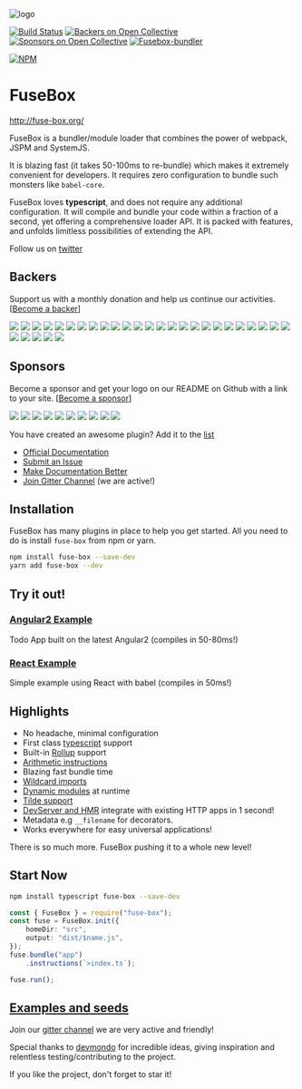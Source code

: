 ![logo](logo.png)


[![Build Status](https://travis-ci.org/fuse-box/fuse-box.svg?branch=master)](https://travis-ci.org/fuse-box/fuse-box)
[![Backers on Open Collective](https://opencollective.com/fuse-box/backers/badge.svg)](#backers) [![Sponsors on Open Collective](https://opencollective.com/fuse-box/sponsors/badge.svg)](#sponsors)
[![Fusebox-bundler](https://img.shields.io/badge/gitter-join%20chat%20%E2%86%92-brightgreen.svg)](https://gitter.im/fusebox-bundler/Lobby)


[![NPM](https://nodei.co/npm/fuse-box.png?downloads=true)](https://nodei.co/npm/fuse-box/)


# FuseBox
http://fuse-box.org/

FuseBox is a bundler/module loader that combines the power of webpack, JSPM and SystemJS. 

It is blazing fast (it takes 50-100ms to re-bundle) which makes it extremely convenient for developers. It requires zero configuration to bundle such monsters like `babel-core`.

FuseBox loves __typescript__, and does not require any additional configuration. It will compile and bundle your code within a fraction of a second, yet offering a comprehensive loader API. It is packed with features, and unfolds limitless possibilities of extending the API.


Follow us on [twitter](https://twitter.com/FuseBoxJS)




## Backers

Support us with a monthly donation and help us continue our activities. [[Become a backer](https://opencollective.com/fuse-box#backer)]

<a href="https://opencollective.com/fuse-box/backer/0/website" target="_blank"><img src="https://opencollective.com/fuse-box/backer/0/avatar.svg"></a>
<a href="https://opencollective.com/fuse-box/backer/1/website" target="_blank"><img src="https://opencollective.com/fuse-box/backer/1/avatar.svg"></a>
<a href="https://opencollective.com/fuse-box/backer/2/website" target="_blank"><img src="https://opencollective.com/fuse-box/backer/2/avatar.svg"></a>
<a href="https://opencollective.com/fuse-box/backer/3/website" target="_blank"><img src="https://opencollective.com/fuse-box/backer/3/avatar.svg"></a>
<a href="https://opencollective.com/fuse-box/backer/4/website" target="_blank"><img src="https://opencollective.com/fuse-box/backer/4/avatar.svg"></a>
<a href="https://opencollective.com/fuse-box/backer/5/website" target="_blank"><img src="https://opencollective.com/fuse-box/backer/5/avatar.svg"></a>
<a href="https://opencollective.com/fuse-box/backer/6/website" target="_blank"><img src="https://opencollective.com/fuse-box/backer/6/avatar.svg"></a>
<a href="https://opencollective.com/fuse-box/backer/7/website" target="_blank"><img src="https://opencollective.com/fuse-box/backer/7/avatar.svg"></a>
<a href="https://opencollective.com/fuse-box/backer/8/website" target="_blank"><img src="https://opencollective.com/fuse-box/backer/8/avatar.svg"></a>
<a href="https://opencollective.com/fuse-box/backer/9/website" target="_blank"><img src="https://opencollective.com/fuse-box/backer/9/avatar.svg"></a>
<a href="https://opencollective.com/fuse-box/backer/10/website" target="_blank"><img src="https://opencollective.com/fuse-box/backer/10/avatar.svg"></a>
<a href="https://opencollective.com/fuse-box/backer/11/website" target="_blank"><img src="https://opencollective.com/fuse-box/backer/11/avatar.svg"></a>
<a href="https://opencollective.com/fuse-box/backer/12/website" target="_blank"><img src="https://opencollective.com/fuse-box/backer/12/avatar.svg"></a>
<a href="https://opencollective.com/fuse-box/backer/13/website" target="_blank"><img src="https://opencollective.com/fuse-box/backer/13/avatar.svg"></a>
<a href="https://opencollective.com/fuse-box/backer/14/website" target="_blank"><img src="https://opencollective.com/fuse-box/backer/14/avatar.svg"></a>
<a href="https://opencollective.com/fuse-box/backer/15/website" target="_blank"><img src="https://opencollective.com/fuse-box/backer/15/avatar.svg"></a>
<a href="https://opencollective.com/fuse-box/backer/16/website" target="_blank"><img src="https://opencollective.com/fuse-box/backer/16/avatar.svg"></a>
<a href="https://opencollective.com/fuse-box/backer/17/website" target="_blank"><img src="https://opencollective.com/fuse-box/backer/17/avatar.svg"></a>
<a href="https://opencollective.com/fuse-box/backer/18/website" target="_blank"><img src="https://opencollective.com/fuse-box/backer/18/avatar.svg"></a>
<a href="https://opencollective.com/fuse-box/backer/19/website" target="_blank"><img src="https://opencollective.com/fuse-box/backer/19/avatar.svg"></a>
<a href="https://opencollective.com/fuse-box/backer/20/website" target="_blank"><img src="https://opencollective.com/fuse-box/backer/20/avatar.svg"></a>
<a href="https://opencollective.com/fuse-box/backer/21/website" target="_blank"><img src="https://opencollective.com/fuse-box/backer/21/avatar.svg"></a>
<a href="https://opencollective.com/fuse-box/backer/22/website" target="_blank"><img src="https://opencollective.com/fuse-box/backer/22/avatar.svg"></a>
<a href="https://opencollective.com/fuse-box/backer/23/website" target="_blank"><img src="https://opencollective.com/fuse-box/backer/23/avatar.svg"></a>
<a href="https://opencollective.com/fuse-box/backer/24/website" target="_blank"><img src="https://opencollective.com/fuse-box/backer/24/avatar.svg"></a>
<a href="https://opencollective.com/fuse-box/backer/25/website" target="_blank"><img src="https://opencollective.com/fuse-box/backer/25/avatar.svg"></a>
<a href="https://opencollective.com/fuse-box/backer/26/website" target="_blank"><img src="https://opencollective.com/fuse-box/backer/26/avatar.svg"></a>
<a href="https://opencollective.com/fuse-box/backer/27/website" target="_blank"><img src="https://opencollective.com/fuse-box/backer/27/avatar.svg"></a>
<a href="https://opencollective.com/fuse-box/backer/28/website" target="_blank"><img src="https://opencollective.com/fuse-box/backer/28/avatar.svg"></a>
<a href="https://opencollective.com/fuse-box/backer/29/website" target="_blank"><img src="https://opencollective.com/fuse-box/backer/29/avatar.svg"></a>


## Sponsors

Become a sponsor and get your logo on our README on Github with a link to your site. [[Become a sponsor](https://opencollective.com/fuse-box#sponsor)]

<a href="https://opencollective.com/fuse-box/sponsor/0/website" target="_blank"><img src="https://opencollective.com/fuse-box/sponsor/0/avatar.svg"></a>
<a href="https://opencollective.com/fuse-box/sponsor/1/website" target="_blank"><img src="https://opencollective.com/fuse-box/sponsor/1/avatar.svg"></a>
<a href="https://opencollective.com/fuse-box/sponsor/2/website" target="_blank"><img src="https://opencollective.com/fuse-box/sponsor/2/avatar.svg"></a>
<a href="https://opencollective.com/fuse-box/sponsor/3/website" target="_blank"><img src="https://opencollective.com/fuse-box/sponsor/3/avatar.svg"></a>
<a href="https://opencollective.com/fuse-box/sponsor/4/website" target="_blank"><img src="https://opencollective.com/fuse-box/sponsor/4/avatar.svg"></a>
<a href="https://opencollective.com/fuse-box/sponsor/5/website" target="_blank"><img src="https://opencollective.com/fuse-box/sponsor/5/avatar.svg"></a>
<a href="https://opencollective.com/fuse-box/sponsor/6/website" target="_blank"><img src="https://opencollective.com/fuse-box/sponsor/6/avatar.svg"></a>
<a href="https://opencollective.com/fuse-box/sponsor/7/website" target="_blank"><img src="https://opencollective.com/fuse-box/sponsor/7/avatar.svg"></a>
<a href="https://opencollective.com/fuse-box/sponsor/8/website" target="_blank"><img src="https://opencollective.com/fuse-box/sponsor/8/avatar.svg"></a>
<a href="https://opencollective.com/fuse-box/sponsor/9/website" target="_blank"><img src="https://opencollective.com/fuse-box/sponsor/9/avatar.svg"></a>


You have created an awesome plugin? Add it to the [list](https://github.com/fuse-box/fuse-box/blob/master/docs/third-party-plugins.md)



- [Official Documentation](http://fuse-box.org/)
- [Submit an Issue](https://github.com/fuse-box/fuse-box/issues/new)
- [Make Documentation Better](https://github.com/fuse-box/fuse-box/tree/master/docs)
- [Join Gitter Channel](https://gitter.im/fusebox-bundler/Lobby) (we are active!)


## Installation

FuseBox has many plugins in place to help you get started. All you need to do is install `fuse-box` from npm or yarn.

```bash
npm install fuse-box --save-dev
yarn add fuse-box --dev
```

## Try it out!

### [Angular2 Example](https://github.com/fuse-box/angular2-example)

Todo App built on the latest Angular2 (compiles in 50-80ms!)

### [React Example](https://github.com/fuse-box/react-example)

Simple example using React with babel (compiles in 50ms!)

## Highlights

* No headache, minimal configuration
* First class [typescript](http://fuse-box.org/page/typescript) support
* Built-in [Rollup](http://fuse-box.org/page/rollup) support
* [Arithmetic instructions](http://fuse-box.org/page/bundle#arithmetic-instructions)
* Blazing fast bundle time
* [Wildcard imports](http://fuse-box.org/page/loader-api#wildcard-import)
* [Dynamic modules](http://fuse-box.org/page/loader-api#dynamic-modules) at runtime
* [Tilde support](http://fuse-box.org/page/loader-api#point-to-the-root)
* [DevServer and HMR](http://fuse-box.org/page/development) integrate with existing HTTP apps in 1 second!
* Metadata e.g `__filename` for decorators.
* Works everywhere for easy universal applications!

There is so much more. FuseBox pushing it to a whole new level!

## Start Now

```bash
npm install typescript fuse-box --save-dev
```

```ts
const { FuseBox } = require("fuse-box");
const fuse = FuseBox.init({
    homeDir: "src",
    output: "dist/$name.js",
});
fuse.bundle("app")
    .instructions(`>index.ts`);

fuse.run();
```

## [Examples and seeds](http://fuse-box.org:3333/page/examples-and-seeds)


Join our [gitter channel](https://gitter.im/fusebox-bundler/Lobby) we are very active and friendly!

Special thanks to [devmondo](https://github.com/devmondo) for incredible ideas, giving inspiration and relentless testing/contributing to the project.  

If you like the project, don't forget to star it!
